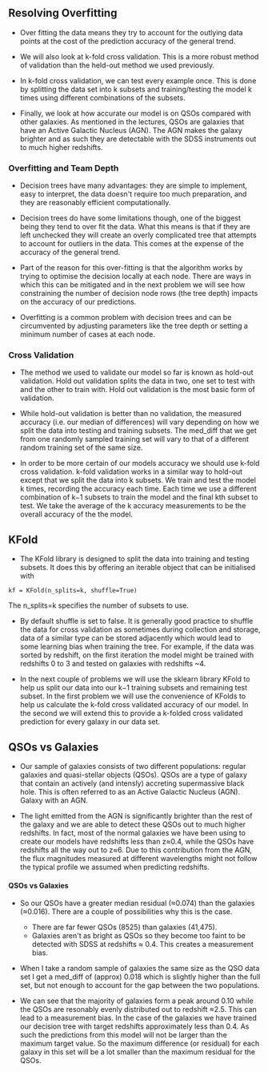 ## Resolving Overfitting

* Over fitting the data means they try to account for the outlying data points at the cost of the prediction accuracy of the general trend.

* We will also look at k-fold cross validation. This is a more robust method of validation than the held-out method we used previously.

* In k-fold cross validation, we can test every example once. This is done by splitting the data set into k subsets and training/testing the model k times using different combinations of the subsets.

* Finally, we look at how accurate our model is on QSOs compared with other galaxies. As mentioned in the lectures, QSOs are galaxies that have an Active Galactic Nucleus (AGN). The AGN makes the galaxy brighter and as such they are detectable with the SDSS instruments out to much higher redshifts. 

### Overfitting and Team Depth

* Decision trees have many advantages: they are simple to implement, easy to interpret, the data doesn't require too much preparation, and they are reasonably efficient computationally.

* Decision trees do have some limitations though, one of the biggest being they tend to over fit the data. What this means is that if they are left unchecked they will create an overly complicated tree that attempts to account for outliers in the data. This comes at the expense of the accuracy of the general trend.

* Part of the reason for this over-fitting is that the algorithm works by trying to optimise the decision locally at each node. There are ways in which this can be mitigated and in the next problem we will see how constraining the number of decision node rows (the tree depth) impacts on the accuracy of our predictions. 

* Overfitting is a common problem with decision trees and can be circumvented by adjusting parameters like the tree depth or setting a minimum number of cases at each node.

### Cross Validation

* The method we used to validate our model so far is known as hold-out validation. Hold out validation splits the data in two, one set to test with and the other to train with. Hold out validation is the most basic form of validation.

* While hold-out validation is better than no validation, the measured accuracy (i.e. our median of differences) will vary depending on how we split the data into testing and training subsets. The med_diff that we get from one randomly sampled training set will vary to that of a different random training set of the same size.

* In order to be more certain of our models accuracy we should use k-fold cross validation. k-fold validation works in a similar way to hold-out except that we split the data into k subsets. We train and test the model k times, recording the accuracy each time. Each time we use a different combination of k−1 subsets to train the model and the final kth subset to test. We take the average of the k accuracy measurements to be the overall accuracy of the the model. 

## KFold

* The KFold library is designed to split the data into training and testing subsets. It does this by offering an iterable object that can be initialised with
```
kf = KFold(n_splits=k, shuffle=True)
```
The n_splits=k specifies the number of subsets to use.

* By default shuffle is set to false. It is generally good practice to shuffle the data for cross validation as sometimes during collection and storage, data of a similar type can be stored adjacently which would lead to some learning bias when training the tree. For example, if the data was sorted by redshift, on the first iteration the model might be trained with redshifts 0 to 3 and tested on galaxies with redshifts ~4.

* In the next couple of problems we will use the sklearn library KFold to help us split our data into our k−1 training subsets and remaining test subset. In the first problem we will use the convenience of KFolds to help us calculate the k-fold cross validated accuracy of our model. In the second we will extend this to provide a k-folded cross validated prediction for every galaxy in our data set. 

## QSOs vs Galaxies

* Our sample of galaxies consists of two different populations: regular galaxies and quasi-stellar objects (QSOs). QSOs are a type of galaxy that contain an actively (and intensly) accreting supermassive black hole. This is often referred to as an Active Galactic Nucleus (AGN).
Galaxy with an AGN.

* The light emitted from the AGN is significantly brighter than the rest of the galaxy and we are able to detect these QSOs out to much higher redshifts. In fact, most of the normal galaxies we have been using to create our models have redshifts less than z≈0.4, while the QSOs have redshifts all the way out to z≈6. Due to this contribution from the AGN, the flux magnitudes measured at different wavelengths might not follow the typical profile we assumed when predicting redshifts. 

#### QSOs vs Galaxies

*  So our QSOs have a greater median residual (≈0.074) than the galaxies (≈0.016). There are a couple of possibilities why this is the case.

    - There are far fewer QSOs (8525) than galaxies (41,475).
    - Galaxies aren't as bright as QSOs so they become too faint to be detected with SDSS at redshifts ≈ 0.4. This creates a measurement bias.

* When I take a random sample of galaxies the same size as the QSO data set I get a med_diff of (approx) 0.018 which is slightly higher than the full set, but not enough to account for the gap between the two populations. 

* We can see that the majority of galaxies form a peak around 0.10 while the QSOs are resonably evenly distributed out to redshift ≈2.5. This can lead to a measurement bias. In the case of the galaxies we have trained our decision tree with target redshifts approximately less than 0.4. As such the predictions from this model will not be larger than the maximum target value. So the maximum difference (or residual) for each galaxy in this set will be a lot smaller than the maximum residual for the QSOs. 
